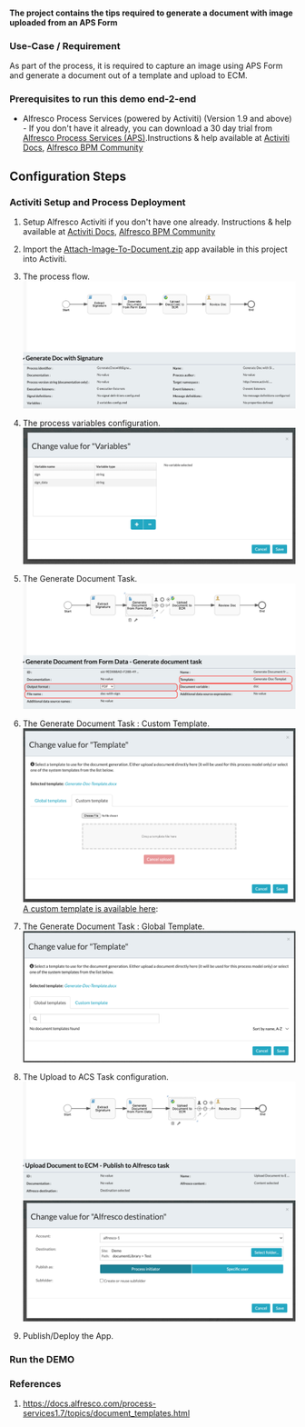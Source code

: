 #### The project contains the tips required to generate a document with image uploaded from an APS Form

### Use-Case / Requirement

As part of the process, it is required to capture an image using APS Form and generate a document out of a template and upload to ECM.

### Prerequisites to run this demo end-2-end

* Alfresco Process Services (powered by Activiti) (Version 1.9 and above) - If you don't have it already, you can download a 30 day trial from [Alfresco Process Services (APS)](https://www.alfresco.com/products/business-process-management/alfresco-activiti).Instructions & help available at [Activiti Docs](http://docs.alfresco.com/activiti/docs/), [Alfresco BPM Community](https://community.alfresco.com/community/bpm)

## Configuration Steps

### Activiti Setup and Process Deployment

1. Setup Alfresco Activiti if you don't have one already. Instructions & help available at [Activiti Docs](http://docs.alfresco.com/activiti/docs/), [Alfresco BPM Community](https://community.alfresco.com/community/bpm)
2. Import the [Attach-Image-To-Document.zip](Attach-Image-To-Document.zip) app available in this project into Activiti.
3. The process flow.  ![Process-Flow](images/Process-Flow.png)
4. The process variables configuration. ![Process-Variables](images/Process-Variables.png)
5. The Generate Document Task. ![Generate-Document-Task](images/Generate-Document-Task.png)
6. The Generate Document Task : Custom Template. ![Generate-Document-Task-Custom-Template](images/Generate-Document-Task-Custom-Template.png)
[A custom template is available here](images/Generate-Doc-Template.docx):

7. The Generate Document Task : Global Template. ![Generate-Document-Task-Global-Template](images/Generate-Document-Task-Global-Template.png)
8. The Upload to ACS Task configuration. ![Upload-To-ACS-Task](images/Upload-To-ACS-Task.png)
![Upload-To-ACS-Task-Configuration](images/Upload-To-ACS-Task-Configuration.png)
9. Publish/Deploy the App.

### Run the DEMO

### References

1. <https://docs.alfresco.com/process-services1.7/topics/document_templates.html>
